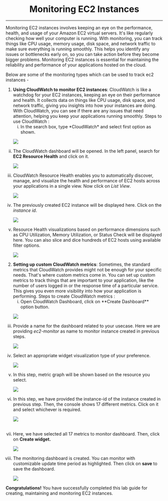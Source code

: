 <h1 align="middle"> Monitoring EC2 Instances</h1>

---
Monitoring EC2 instances involves keeping an eye on the performance, health, and usage of your Amazon EC2 virtual servers. It's like regularly checking how well your computer is running. With monitoring, you can track things like CPU usage, memory usage, disk space, and network traffic to make sure everything is running smoothly. This helps you identify any issues or bottlenecks early on, so you can take action before they become bigger problems. Monitoring EC2 instances is essential for maintaining the reliability and performance of your applications hosted on the cloud.

Below are some of the monitoring types which can be used to track ec2 instances -  

1. **Using CloudWatch to monitor EC2 instances**: CloudWatch is like a watchdog for your EC2 instances, keeping an eye on their performance and health. It collects data on things like CPU usage, disk space, and network traffic, giving you insights into how your instances are doing. With CloudWatch, you can see if there are any issues that need attention, helping you keep your applications running smoothly.
Steps to use CloudWatch :
    <ol>
    <li type="i"> In the search box, type *CloudWatch* and select first option as shown.

![](./Screenshot/click_on_cloud_watch.png)     
    </li>
    <li type="i"> The CloudWatch dashboard will be opened. In the left panel, search for **EC2 Resource Health** and click on it.

![](./Screenshot/cloud_watch_ec2_resource_health.png)    
    </li>
    <li type="i"> CloudWatch Resource Health enables you to automatically discover, manage, and visualize the health and performance of EC2 hosts across your applications in a single view. Now click on *List View*.

![](./Screenshot/cloud_watch_list_view.png)    
    </li>
    <li type="i">The previously created EC2 instance will be displayed here. Click on the *instance id*.

![](./Screenshot/cloud_watch_instance_id.png)    
    </li>
    <li type="i"> Resource Health visualizations based on performance dimensions such as CPU Utilization, Memory Utilization, or Status Check will be displayed here. You can also slice and dice hundreds of EC2 hosts using available filter options.

![](./Screenshot/cloud_watch_monitor_instance.png)    
    </li>
    </ol>

2. **Setting up custom CloudWatch metrics**: Sometimes, the standard metrics that CloudWatch provides might not be enough for your specific needs. That's where custom metrics come in. You can set up custom metrics to track things that are important to your application, like the number of users logged in or the response time of a particular service. This gives you even more visibility into how your application is performing.
    Steps to create CloudWatch metrics :
    <br>
    <ol>
    <li type="i"> Open CloudWatch Dashboard, click on **Create Dashboard** option button.

![](./Screenshot/cloud_watch_create_dashboard.png)    
    </li>
    <li type="i"> Provide a name for the dashboard related to your usecase. Here we are providing <i>ec2-monitor</i> as name to monitor instance created in previous steps.

![](./Screenshot/cloud_watch_dashboard_name.png)    
    </li>
    <li type="i"> Select an appropriate widget visualization type of your preference.

![](./Screenshot/cloud_watch_dashboard_widget_type.png)    
    </li>
    <li type="i"> In this step, metric graph will be shown based on the resource you select. 

![](./Screenshot/cloud_watch_dashboard_metric_graph.png)    
    </li>
    <li type="i"> In this step, we have provided the instance-id of the instance created in previous step. Then, the console shows 17 different metrics. Click on it and select whichever is required.

![](./Screenshot/cloud_watch_dashboard_metric_graph_ec2.png)    
    </li>            
    <li type="i"> Here, we have selected all 17 metrics to monitor dashboard. Then, click on <b>Create widget.</b>

![](./Screenshot/cloud_watch_dashboard_metric_graph_ec2_01.png)    
    </li>
    <li type="i"> The monitoring dashboard is created. You can monitor with customizable update time period as highlighted. Then click on <b>save</b> to save the dashboard. 

![](./Screenshot/cloud_watch_dashboard_metric_graph_created.png)    
    </li>
    </ol>

<b>Congratulations!</b> You have successfully completed this lab guide for creating, maintaining and monitoring EC2 instances.
